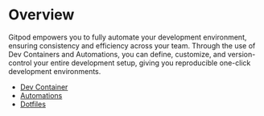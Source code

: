 # Overview

Gitpod empowers you to fully automate your development environment, ensuring consistency and efficiency across your team. Through the use of Dev Containers and Automations, you can define, customize, and version-control your entire development setup, giving you reproducible one-click development environments.

* [Dev Container](/gitpod/configuration/devcontainer/overview)
* [Automations](/gitpod/configuration/automations/overview)
* [Dotfiles](/gitpod/configuration/dotfiles/overview)
